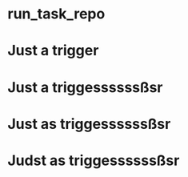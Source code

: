 # run_task_repo
# Just a trigger
# Just a triggessssssßsr
# Just as triggessssssßsr
# Judst as triggessssssßsr
